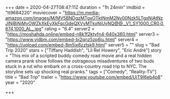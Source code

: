 +++
date = 2020-04-27T08:47:11Z
duration = "1h 24min"
imdbid = "tt9684220"
moviecover = "https://m.media-amazon.com/images/M/MV5BNDgzMTgxOTktNmM2Ny00Nzk5LTgxNjAtNzJlNjBjNjMyOWZkXkEyXkFqcGdeQXVyMTkxNjUyNQ@@._V1_SY1000_CR0,0,674,1000_AL_.jpg"
rating = "6.4"
server2 = "https://moshahda.online/embed-n8k1f2ktvfn4-640x360.html"
server3 = "https://www.vidbm.com/embed-bi2qnz5zp6ju.html"
server4 = "https://uqload.com/embed-8m5ix6zztsk9.html"
server5 = ""
slug = "Bad Trip 2020"
stars = ["Tiffany Haddish", "Lil Rel Howery", "Eric André"]
story = "This mix of a scripted buddy comedy road movie and a real hidden camera prank show follows the outrageous misadventures of two buds stuck in a rut who embark on a cross-country road trip to NYC. The storyline sets up shocking real pranks."
tags = ["Comedy", "Reality-TV"]
title = "Bad Trip"
trailer = "https://www.youtube.com/embed/UjT9I6eb4p8"
year = "2020"

+++
